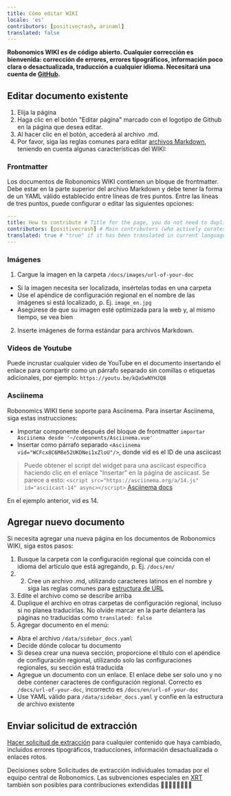 ```yaml
---
title: Cómo editar WIKI
locale: 'es' 
contributors: [positivecrash, arinaml]
translated: false
---
```


**Robonomics WIKI es de código abierto. Cualquier corrección es bienvenida: corrección de errores, errores tipográficos, información poco clara o desactualizada, traducción a cualquier idioma. Necesitará una cuenta de [GitHub](https://github.com/).** 

## Editar documento existente

1. Elija la página
2. Haga clic en el botón "Editar página" marcado con el logotipo de Github en la página que desea editar.
3. Al hacer clic en el botón, accederá al archivo .md.
4. Por favor, siga las reglas comunes para editar [archivos Markdown](https://en.wikipedia.org/wiki/Markdown), teniendo en cuenta algunas características del WIKI:

### Frontmatter
Los documentos de Robonomics WIKI contienen un bloque de frontmatter. Debe estar en la parte superior del archivo Markdown y debe tener la forma de un YAML válido establecido entre líneas de tres puntos. Entre las líneas de tres puntos, puede configurar o editar las siguientes opciones:

```YAML
---
title: How to contribute # Title for the page, you do not need to duplicate it in text
contributors: [positivecrash] # Main contributors (who actively curates this page). GitHub nickname required, without any additional symbols
translated: true # "true" if it has been translated in current language (see locale folder name of doc)
---
```

### Imágenes
1. Cargue la imagen en la carpeta `/docs/images/url-of-your-doc`
* Si la imagen necesita ser localizada, insértelas todas en una carpeta
* Use el apéndice de configuración regional en el nombre de las imágenes si está localizado, p. Ej. `image_en.jpg`
* Asegúrese de que su imagen esté optimizada para la web y, al mismo tiempo, se vea bien
2. Inserte imágenes de forma estándar para archivos Markdown.

### Videos de Youtube
Puede incrustar cualquier video de YouTube en el documento insertando el enlace para compartir como un párrafo separado sin comillas o etiquetas adicionales, por ejemplo: `https://youtu.be/kQaSwNYHJQ8`

### Asciinema
Robonomics WIKI tiene soporte para Asciinema. Para insertar Asciinema, siga estas instrucciones:
* Importar componente después del bloque de frontmatter `importar Asciinema desde '~/components/Asciinema.vue'`
* Insertar como párrafo separado `<Asciinema vid="WCFcx8C6M8e52UKDNei1xZloU"/>`, donde vid es el ID de una asciicast 

> Puede obtener el script del widget para una asciicast específica haciendo clic en el enlace "Insertar" en la página de asciicast.
> Se parece a esto:
> `<script src="https://asciinema.org/a/14.js" id="asciicast-14" async></script>`
[Asciinema docs](https://asciinema.org/docs/embedding)

En el ejemplo anterior, vid es 14.

## Agregar nuevo documento

Si necesita agregar una nueva página en los documentos de Robonomics WIKI, siga estos pasos:

1. Busque la carpeta con la configuración regional que coincida con el idioma del artículo que está agregando, p. Ej. `/docs/en/`
2. 2. Cree un archivo .md, utilizando caracteres latinos en el nombre y siga las reglas comunes para [estructura de URL](https://developers.google.com/search/docs/advanced/guidelines/url-structure)
3. Edite el archivo como se describe arriba
4. Duplique el archivo en otras carpetas de configuración regional, incluso si no planea traducirlas. No olvide marcar en la parte delantera las páginas no traducidas como `translated: false`
5. Agregar documento en el menú:
* Abra el archivo `/data/sidebar_docs.yaml`
* Decide dónde colocar tu documento
* Si desea crear una nueva sección, proporcione el título con el apéndice de configuración regional, utilizando solo las configuraciones regionales, su sección está traducida
* Agregue un documento con un enlace. El enlace debe ser solo uno y no debe contener caracteres de configuración regional. Correcto es `/docs/url-of-your-doc`, incorrecto es `/docs/en/url-of-your-doc`
* Use YAML válido para  `/data/sidebar_docs.yaml` y confíe en la estructura de archivo existente

## Enviar solicitud de extracción

[Hacer solicitud de extracción](https://docs.github.com/github/collaborating-with-issues-and-pull-requests/creating-a-pull-request) para cualquier contenido que haya cambiado, incluidos errores tipográficos, traducciones, información desactualizada o enlaces rotos.

Decisiones sobre Solicitudes de extracción individuales tomadas por el equipo central de Robonomics. Las subvenciones especiales en [XRT](https://robonomics.network/community#token) también son posibles para contribuciones extendidas 🤖💙💛💚💎🍭🎉🔌
